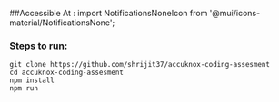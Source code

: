 ##Accessible At : import NotificationsNoneIcon from '@mui/icons-material/NotificationsNone';

### Steps to run:
```
git clone https://github.com/shrijit37/accuknox-coding-assesment
cd accuknox-coding-assesment
npm install
npm run
```
